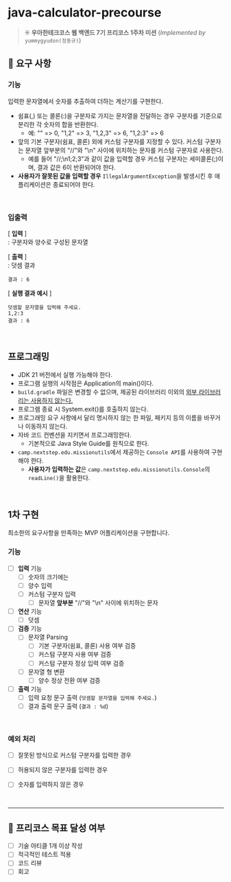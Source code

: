 # java-calculator-precourse
> ⁜ **우아한테크코스 웹 백엔드 7기 프리코스 1주차 미션** (_Implemented by_ `yummygyudon(정동규)`)
 
## 📝 요구 사항
### 기능
입력한 문자열에서 숫자를 추출하여 더하는 계산기를 구현한다.
- 쉼표(,) 또는 콜론(:)을 구분자로 가지는 문자열을 전달하는 경우 구분자를 기준으로 분리한 각 숫자의 합을 반환한다.
  - 예: "" => 0, "1,2" => 3, "1,2,3" => 6, "1,2:3" => 6
- 앞의 기본 구분자(쉼표, 콜론) 외에 커스텀 구분자를 지정할 수 있다. 커스텀 구분자는 문자열 앞부분의 "//"와 "\n" 사이에 위치하는 문자를 커스텀 구분자로 사용한다.
  - 예를 들어 "//;\n1;2;3"과 같이 값을 입력할 경우 커스텀 구분자는 세미콜론(;)이며, 결과 값은 6이 반환되어야 한다.
- **사용자가 잘못된 값을 입력할 경우** `IllegalArgumentException`을 발생시킨 후 애플리케이션은 종료되어야 한다.

<br/>

### 입출력
[ **입력** ]<br/>
: 구분자와 양수로 구성된 문자열

[ **출력** ]<br/>
: 덧셈 결과<br/>
```
결과 : 6
```

[ **실행 결과 예시** ]
```
덧셈할 문자열을 입력해 주세요.
1,2:3
결과 : 6
```

<br/>

## 프로그래밍
- JDK 21 버전에서 실행 가능해야 한다.
- 프로그램 실행의 시작점은 Application의 main()이다.
- `build.gradle` 파일은 변경할 수 없으며, 제공된 라이브러리 이외의 <u>외부 라이브러리는 사용하지 않는다.</u>
- 프로그램 종료 시 System.exit()를 호출하지 않는다.
- 프로그래밍 요구 사항에서 달리 명시하지 않는 한 파일, 패키지 등의 이름을 바꾸거나 이동하지 않는다.
- 자바 코드 컨벤션을 지키면서 프로그래밍한다.
  - 기본적으로 Java Style Guide를 원칙으로 한다.
- `camp.nextstep.edu.missionutils`에서 제공하는 `Console API`를 사용하여 구현해야 한다.
  - **사용자가 입력하는 값**은 `camp.nextstep.edu.missionutils.Console`의 `readLine()`을 활용한다.

<br/>


## 1차 구현
최소한의 요구사항을 만족하는 MVP 어플리케이션을 구현합니다.

### 기능

- [ ] **입력** 기능
  - [ ] 숫자의 크기에는 
  - [ ] 양수 입력
  - [ ] 커스텀 구분자 입력
    - [ ]  문자열 **앞부분** "//"와 "\n" 사이에 위치하는 문자
- [ ] **연산** 기능
  - [ ] 덧셈
- [ ] **검증** 기능
  - [ ] 문자열 Parsing
    - [ ] 기본 구분자(쉼표, 콜론) 사용 여부 검증
    - [ ] 커스텀 구분자 사용 여부 검증
    - [ ] 커스텀 구분자 정상 입력 여부 검증
  - [ ] 문자열 형 변환
    - [ ] 양수 정상 전환 여부 검증
- [ ] **출력** 기능
  - [ ] 입력 요청 문구 출력 (`덧셈할 문자열을 입력해 주세요.`)
  - [ ] 결과 출력 문구 출력 (`결과 : %d`)

<br/>

### 예외 처리
- [ ] 잘못된 방식으로 커스텀 구분자를 입력한 경우
- [ ] 허용되지 않은 구분자를 입력한 경우
- [ ] 숫자를 입력하지 않은 경우


<br/>

---
## 🚀 프리코스 목표 달성 여부
- [ ] 기술 아티클 1개 이상 작성
- [ ] 적극적인 테스트 적용
- [ ] 코드 리뷰
- [ ] 회고
